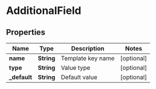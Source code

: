 

# AdditionalField


## Properties

| Name | Type | Description | Notes |
|------------ | ------------- | ------------- | -------------|
|**name** | **String** | Template key name |  [optional] |
|**type** | **String** | Value type |  [optional] |
|**_default** | **String** | Default value |  [optional] |



